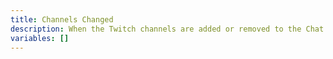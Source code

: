 ```yaml
---
title: Channels Changed
description: When the Twitch channels are added or removed to the Chat mode of the Elgato Prompter
variables: []
---
```

